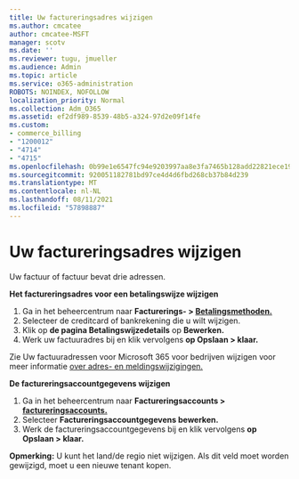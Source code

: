 ```yaml
---
title: Uw factureringsadres wijzigen
ms.author: cmcatee
author: cmcatee-MSFT
manager: scotv
ms.date: ''
ms.reviewer: tugu, jmueller
ms.audience: Admin
ms.topic: article
ms.service: o365-administration
ROBOTS: NOINDEX, NOFOLLOW
localization_priority: Normal
ms.collection: Adm_O365
ms.assetid: ef2df989-8539-48b5-a324-97d2e09f14fe
ms.custom:
- commerce_billing
- "1200012"
- "4714"
- "4715"
ms.openlocfilehash: 0b99e1e6547fc94e9203997aa8e3fa7465b128add22821ece190995d0aaf8f3f
ms.sourcegitcommit: 920051182781bd97ce4d4d6fbd268cb37b84d239
ms.translationtype: MT
ms.contentlocale: nl-NL
ms.lasthandoff: 08/11/2021
ms.locfileid: "57898887"
---
```

# <a name="change-your-billing-address"></a>Uw factureringsadres wijzigen

Uw factuur of factuur bevat drie adressen.

**Het factureringsadres voor een betalingswijze wijzigen**

1. Ga in het beheercentrum naar **Facturerings- > [Betalingsmethoden.](https://go.microsoft.com/fwlink/p/?linkid=2018806)**
2. Selecteer de creditcard of bankrekening die u wilt wijzigen.
3. Klik op **de pagina Betalingswijzedetails** op **Bewerken.**
4. Werk uw factuuradres bij en klik vervolgens **op Opslaan > klaar.**

Zie Uw factuuradressen voor Microsoft 365 voor bedrijven wijzigen voor meer informatie [over adres- en meldingswijzigingen.](https://docs.microsoft.com/microsoft-365/commerce/billing-and-payments/change-your-billing-addresses)

**De factureringsaccountgegevens wijzigen**

1. Ga in het beheercentrum naar **Factureringsaccounts > [factureringsaccounts.](https://admin.microsoft.com/Adminportal/Home?source=applauncher#/BillingAccounts/billing-accounts)**
2. Selecteer **Factureringsaccountgegevens bewerken.**
3. Werk de factureringsaccountgegevens bij en klik vervolgens **op Opslaan > klaar.**

**Opmerking:** U kunt het land/de regio niet wijzigen. Als dit veld moet worden gewijzigd, moet u een nieuwe tenant kopen.
